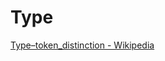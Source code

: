 # Type

[Type–token_distinction - Wikipedia](https://en.wikipedia.org/wiki/Type%E2%80%93token_distinction)

